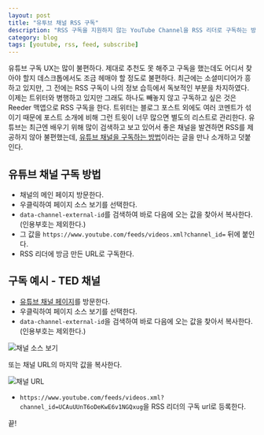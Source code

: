 ```yaml
---
layout: post
title: "유투브 채널 RSS 구독"
description: "RSS 구독을 지원하지 않는 YouTube Channel을 RSS 리더로 구독하는 방법을 예시와 함께 소개한다"
category: blog
tags: [youtube, rss, feed, subscribe]
---
```


유튜브 구독 UX는 많이 불편하다. 제대로 추천도 못 해주고 구독을 했는데도 어디서 찾아야 할지 데스크톱에서도 조금 헤매야 할 정도로 불편하다. 최근에는 소셜미디어가 흥하고 있지만, 그 전에는 RSS 구독이 나의 정보 습득에서 독보적인 부분을 차지하였다. 이제는 트위터와 병행하고 있지만 그래도 하나도 빼놓지 않고 구독하고 싶은 것은 Reeder 맥앱으로 RSS 구독을 한다. 트위터는 블로그 포스트 외에도 여러 코멘트가 섞이기 때문에 포스트 소개에 비해 그런 트윗이 너무 많으면 별도의 리스트로 관리한다. 유튜브는 최근엔 배우기 위해 많이 검색하고 보고 있어서 좋은 채널을 발견하면 RSS를 제공하지 않아 불편했는데, [유튜브 채널을 구독하는 방법](http://www.makeuseof.com/tag/how-to-create-an-rss-feed-for-any-youtube-channel/)이라는 글을 만나 소개하고 덧붙인다.

## 유튜브 채널 구독 방법

* 채널의 메인 페이지 방문한다.
* 우클릭하여 페이지 소스 보기를 선택한다.
* `data-channel-external-id`를 검색하여 바로 다음에 오는 값을 찾아서 복사한다.(인용부호는 제외한다.)
* 그 값을 `https://www.youtube.com/feeds/videos.xml?channel_id=` 뒤에 붙인다.
* RSS 리더에 방금 만든 URL로 구독한다.

## 구독 예시 - TED 채널

* [유튜브 채널 페이지](https://www.youtube.com/channel/UCAuUUnT6oDeKwE6v1NGQxug)를 방문한다.
* 우클릭하여 페이지 소스 보기를 선택한다.
* `data-channel-external-id`을 검색하여 바로 다음에 오는 값을 찾아서 복사한다.(인용부호는 제외한다.)

![채널 소스 보기](image/TED-YouTube-channel-src-view.jpg)

또는 채널 URL의 마지막 값을 복사한다.

![채널 URL](image/TED-YouTube-channel.jpg)

* `https://www.youtube.com/feeds/videos.xml?channel_id=UCAuUUnT6oDeKwE6v1NGQxug`을 RSS 리더의 구독 url로 등록한다.

끝!


